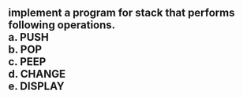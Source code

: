 <h2> implement a program for stack that performs following operations.<br>a. PUSH<br>b. POP<br>c. PEEP<br>d. CHANGE<br>e. DISPLAY</h2>
